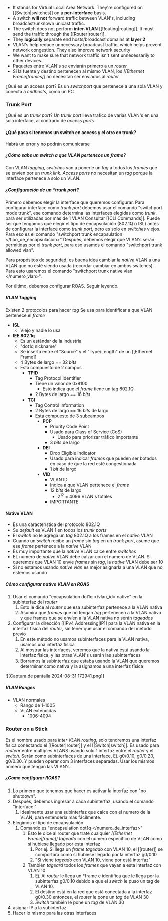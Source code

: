 - It stands for Virtual Local Area Network. They're configured on [[Switch|switches]] on a **per-interface** basis.
- A switch **will not** forward traffic between VLAN's, including broadcast/unknown unicast traffic.
- The switch does not perform **inter-VLAN** [[Routing|routing]]. It must send the traffic through the [[Router|router]].
- They **logically** separate end hosts/broadcast domains at **layer 2**
- VLAN's help reduce unnecessary broadcast traffic, which helps prevent network congestion. They also improve network security
- We want to make sure that network traffic isn't sent unnecessarily to other devices.
- Paquetes entre VLAN's se enviarán primero a un *router*
- Si la fuente y destino pertenecen al mismo VLAN, los *[[Ethernet Frame|frames]]* no necesitan ser enviados al *router*


¿Qué es un access port?
Es un *switchport* que pertenece a una sola VLAN y conecta a *endhosts*, como un PC

### Trunk Port

¿Qué es un *trunk port*?
Un *trunk port* lleva trafico de varias VLAN's en una sola interface, al contrario de *access ports*

#### ¿Qué pasa si tenemos un switch en access y el otro en trunk?

Habrá un error y no podrán comunicarse
##### ¿Cómo sabe un *switch* a que VLAN pertenece un *frame*?
Con VLAN *tagging*, *switches* van a ponerle un *tag* a todos los *frames* que se envíen por un *trunk link*.
*Access ports* no necesitan un *tag* porque la interface pertenece a solo un VLAN.

##### ¿Configuración de un *trunk port?
Primero debemos elegir la interface que queremos configurar.
Para configurar interface como *trunk port* debemos usar el comando "switchport mode trunk", ese comando determina las interfaces elegidas como *trunk*, para ser utilizadas por más de 1 VLAN
Consultar [[CLI Commands]].
Puede ser que tengamos que elegir el tipo de encapsulación (802.1Q o ISL) antes de configurar la interface como *trunk port*, pero es solo en *switches* viejos. Para eso es el comando "switchport trunk encapsulation </tipo_de_encapsulacion>"
Después, debemos elegir que VLAN's serán permitidas por el *trunk port*, para eso usamos el comando "switchport trunk allowed vlan".

Para propósitos de seguridad, es buena idea cambiar la *native* VLAN a una VLAN que no esté siendo usada (recordar cambiar en ambos switches).
Para esto usaremos el comando "switchport trunk native vlan </numero_vlan>".

Por último, debemos configurar ROAS. Seguir leyendo.
##### VLAN Tagging
Existen 2 protocolos para hacer *tag*
Se usa para identificar a que VLAN pertenece el *frame*
- **ISL**
	- Viejo y nadie lo usa
- **IEE 802.1q**
	- Es un estándar de la industria
	- "dot1q nickname"
	- Se inserta entre el "Source" y el "Type/Length" de un [[Ethernet Frame]]
	- 4 Bytes de largo == 32 *bits*
	- Está compuesto de 2 campos
		- **TPID**
			- Tag Protocol Identifier
			- Tiene un valor de 0x8100
				- Esto indica que el *frame* tiene un tag 802.1Q
			- 2 Bytes de largo == 16 *bits*
		- **TCI**
			- Tag Control Information
			- 2 Bytes de largo == 16 *bits* de largo
			- Está compuesto de 3 subcampos
				- **PCP**
					- Priority Code Point
					- Usado para Class of Service (CoS)
						- Usado para priorizar tráfico importante
					- 3 *bits* de largo
				- **DEI**
					- Drop Eligible Indicator
					- Usado para indicar *frames* que pueden ser botados en caso de que la red esté congestionada
					- 1 *bit* de largo
				- **VID**
					- VLAN ID
					- Indica a que VLAN pertenece el *frame*
					- 12 *bits* de largo
						- 2<sup>12</sup> = 4096 VLAN's totales
					- IMPORTANTE
#### Native VLAN
- Es una característica del protocolo 802.1Q
- Su *default* es VLAN 1 en todos los *trunk ports*
- El *switch* no le agrega un *tag* 802.1Q a los frames en el *native* VLAN
- Cuando un *switch* recibe un *frame* sin *tag* en un *trunk port*, asume que ese *frame* pertenece a la *native* VLAN
- Es muy importante que la *native* VLAN calce entre *switches*
- EL numero de *native* VLAN debe calzar con el numero de VLAN. Si queremos que VLAN 10 envíe *frames* sin *tag*, la *native* VLAN debe ser 10
- Si no estamos usando *native vlan* es mejor asignarla a una VLAN que no estemos usando
##### Cómo configurar native VLAN en ROAS
1. Usar el comando "encapsulation dot1q </vlan_id> native" en la subinterfaz del  *router*
	1. Esto le dice al *router* que esa subinterfaz pertenece a la VLAN nativa
	2. Asumirá que *frames* que no tengan *tag* pertenecen a la VLAN nativa y que frames que se envíen a la VLAN nativa no serán *tageados*
2. Configurar la dirección [[IPv4 Addressing|IP]] para la VLAN nativa en la interfaz física del *router*, sin tener que usar el comando del método previo
	1. En este método no usamos subinterfaces para la VLAN nativa, usamos una interfaz física
	2. Al mostrar las interfaces, veremos que la nativa está usando la interfaz física, y las otras VLAN's usarán las subinterfaces
	3. Borramos la subinterfaz que estaba usando la VLAN que queremos determinar como nativa y la asignamos a una interfaz física

![[Captura de pantalla 2024-08-31 172941.png]]

##### VLAN Ranges
- VLAN normales
	- Rango de 1-1005
	- VLAN extendidas
		- 1006-4094

### Router on a Stick
Es el nombre usado para *inter VLAN routing*, solo tendremos una interfaz física conectando el [[Router|router]] y el [[Switch|switch]].
Es usado para *routear* entre multiples VLANS usando solo 1 interfaz entre el *router* y el *switch*.
Serán como subinterfaces de una interface, Ej. g0/0.10, g0/0.20, g0/0.30. Y pueden operar com 3 interfaces separadas. Usar los mismos número que tengan las VLAN's

##### ¿Como configurar ROAS?

1. Lo primero que tenemos que hacer es activar la interfaz con "no shutdown".
2. Después, debemos ingresar a cada subinterfaz, usando el comando "interface </subinterfaz>"
	1. Idealmente usar una subinterfaz que calce con el numero de la VLAN, para entenderla mas fácilmente.
3. Elegimos el tipo de encapsulación
	1. Comando es "encapsulation dot1q </numero_de_interfaz>"
		1. Esto le dice al router que trate cualquier *[[Ethernet Frame|frame]]* *tageado* con el numero especifico de VLAN como si hubiese llegado por esta interfaz 
			1. Por ej. Si llega un *frame* *tageado* con VLAN 10,  el [[router]] se comportará como si hubiese llegado por la interfaz g0/0.10
			2. "Si viene *tageado* con VLAN 10, viene por está interfaz"
		2. También *tageará* todos los *frames* que vayan a esta interfaz con VLAN 10
			1. Ej. Al *router* le llega un *frame e identifica que le llega por la subinterfaz g0/0.10 debido a que el *switch* le puso un tag de VLAN 10.
			2. El destino está en la red que está conectada a la interfaz g0/0.30 entonces, el *router* le pone un *tag* de VLAN 30
			3. *Switch* también le pone un *tag* de VLAN 30
4. asignar IP a la subinterfaz
5. Hacer lo mismo para las otras interfaces

